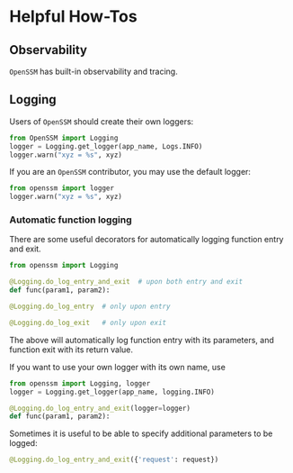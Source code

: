 # Helpful How-Tos

## Observability

`OpenSSM` has built-in observability and tracing.

## Logging

Users of `OpenSSM` should create their own loggers:

```python
from OpenSSM import Logging
logger = Logging.get_logger(app_name, Logs.INFO)
logger.warn("xyz = %s", xyz)
```

If you are an `OpenSSM` contributor, you may use the default logger:

```python
from openssm import logger
logger.warn("xyz = %s", xyz)
```

### Automatic function logging

There are some useful decorators for automatically logging function entry and exit.

```python
from openssm import Logging

@Logging.do_log_entry_and_exit  # upon both entry and exit
def func(param1, param2):

@Logging.do_log_entry  # only upon entry

@Logging.do_log_exit   # only upon exit
```

The above will automatically log function entry with its parameters, and function exit with its return value.

If you want to use your own logger with its own name, use

```python
from openssm import Logging, logger
logger = Logging.get_logger(app_name, logging.INFO)

@Logging.do_log_entry_and_exit(logger=logger)
def func(param1, param2):
```

Sometimes it is useful to be able to specify additional parameters to be logged:

```python
@Logging.do_log_entry_and_exit({'request': request})
```
